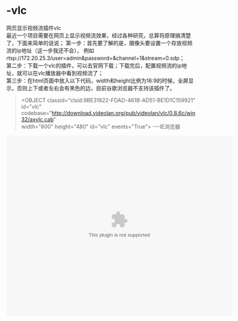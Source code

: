 # -vlc
网页显示视频流插件vlc    
最近一个项目需要在网页上显示视频流效果，经过各种研究，总算将原理搞清楚了，下面来简单的说说；
第一步：首先要了解的是，摄像头要设置一个存放视频流的ip地址（这一步我还不会），
例如rtsp://172.20.25.3/user=admin&password=&channel=1&stream=0.sdp；   
第二步：下载一个vlc的插件，可以去官网下载；下载完后，配置视频流的ip地址，就可以在vlc播放器中看到视频流了；   
第三步：在html页面中放入以下代码，width和height比例为16:9的时候，全屏显示，否则上下或者左右会有黑色的边，目前谷歌浏览器不支持该插件了。   
><OBJECT classid="clsid:9BE31822-FDAD-461B-AD51-BE1D1C159921" id="vlc"  
    codebase="http://download.videolan.org/pub/videolan/vlc/0.8.6c/win32/axvlc.cab"  
       width="600" height="480" id="vlc" events="True">  ---IE浏览器
 <param name="MRL" value="" />  
 <param name="Src" value="" />  
   <param name="ShowDisplay" value="True" />  
 <param name="AutoLoop" value="False" />  
 <param name="AutoPlay" value="False" />  
 <param name="Time" value="True"/>  
 <EMBED pluginspage="http://www.videolan.org"       －－－火狐浏览器
       type="application/x-vlc-plugin"  
       version="VideoLAN.VLCPlugin.2"  
       width="600"  
       height="480"      
       text="Waiting for video"  
       name="vlc"  
       ></EMBED>  
 </OBJECT>    
 
 
